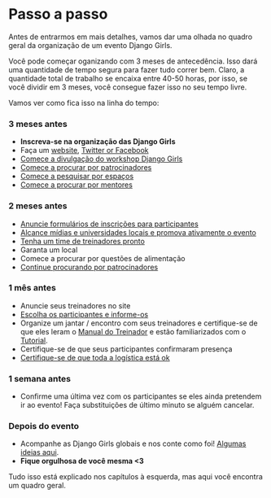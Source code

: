 # Passo a passo

Antes de entrarmos em mais detalhes, vamos dar uma olhada no quadro geral da organização de um evento Django Girls.

Você pode começar oganizando com 3 meses de antecedência. Isso dará uma quantidade de tempo segura para fazer tudo correr bem. Claro, a quantidade total de trabalho se encaixa entre 40-50 horas, por isso, se você dividir em 3 meses, você consegue fazer isso no seu tempo livre.

Vamos ver como fica isso na linha do tempo:

### 3 meses antes

- __Inscreva-se na organização das Django Girls__
- Faça um [website](../website/README.md), [Twitter or Facebook](../promotion/README.md)
- [Comece a divulgação do workshop Django Girls](../promotion/README.md)
- [Comece a procurar por patrocinadores](../sponsors/README.md)
- [Comece a pesquisar por espaços](../logistics/README.md)
- [Comece a procurar por mentores](../coaches/README.md)

### 2 meses antes

- [Anuncie formulários de inscrições para participantes](../attendees/README.md)
- [Alcance mídias e universidades locais e promova ativamente o evento](../promotion/README.md)
- [Tenha um time de treinadores pronto](../coaches/README.md)
- Garanta um local
- Comece a procurar por questões de alimentação
- [Continue procurando por patrocinadores](../sponsors/README.md)

### 1 mês antes

- Anuncie seus treinadores no site
- [Escolha os participantes e informe-os](http://organize.djangogirls.org/attendees/README.md#how-to-choose-attendees)
- Organize um jantar / encontro com seus treinadores e certifique-se de que eles leram o [Manual do Treinador](http://coach.djangogirls.org/) e estão familiarizados com o [Tutorial](../tutorial/README.md).
- Certifique-se de que seus participantes confirmaram presença
- [Certifique-se de que toda a logística está ok](../logistics/README.md)

### 1 semana antes

- Confirme uma última vez com os participantes se eles ainda pretendem ir ao evento! Faça substituições de último minuto se alguém cancelar.

### Depois do evento

-  Acompanhe as Django Girls globais e nos conte como foi! [Algumas ideias aqui](../after_the_event/README.md).
- __Fique orgulhosa de você mesma <3__

Tudo isso está explicado nos capítulos à esquerda, mas aqui você encontra um quadro geral.